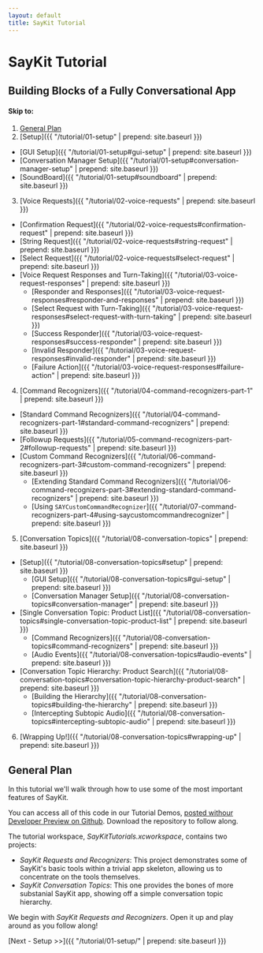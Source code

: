 ```yaml
---
layout: default
title: SayKit Tutorial
---
```


# SayKit Tutorial

## Building Blocks of a Fully Conversational App

#### Skip to:
1. [General Plan](#general-plan)
2. [Setup]({{ "/tutorial/01-setup" | prepend: site.baseurl }})
  * [GUI Setup]({{ "/tutorial/01-setup#gui-setup" | prepend: site.baseurl }})
  * [Conversation Manager Setup]({{ "/tutorial/01-setup#conversation-manager-setup" | prepend: site.baseurl }})
  * [SoundBoard]({{ "/tutorial/01-setup#soundboard" | prepend: site.baseurl }})
3. [Voice Requests]({{ "/tutorial/02-voice-requests" | prepend: site.baseurl }})
  * [Confirmation Request]({{ "/tutorial/02-voice-requests#confirmation-request" | prepend: site.baseurl }})
  * [String Request]({{ "/tutorial/02-voice-requests#string-request" | prepend: site.baseurl }})
  * [Select Request]({{ "/tutorial/02-voice-requests#select-request" | prepend: site.baseurl }})
  * [Voice Request Responses and Turn-Taking]({{ "/tutorial/03-voice-request-responses" | prepend: site.baseurl }})
    - [Responder and Responses]({{ "/tutorial/03-voice-request-responses#responder-and-responses" | prepend: site.baseurl }})
    - [Select Request with Turn-Taking]({{ "/tutorial/03-voice-request-responses#select-request-with-turn-taking" | prepend: site.baseurl }})
    - [Success Responder]({{ "/tutorial/03-voice-request-responses#success-responder" | prepend: site.baseurl }})
    - [Invalid Responder]({{ "/tutorial/03-voice-request-responses#invalid-responder" | prepend: site.baseurl }})
    - [Failure Action]({{ "/tutorial/03-voice-request-responses#failure-action" | prepend: site.baseurl }})
4. [Command Recognizers]({{ "/tutorial/04-command-recognizers-part-1" | prepend: site.baseurl }})
  * [Standard Command Recognizers]({{ "/tutorial/04-command-recognizers-part-1#standard-command-recognizers" | prepend: site.baseurl }})
  * [Followup Requests]({{ "/tutorial/05-command-recognizers-part-2#followup-requests" | prepend: site.baseurl }})
  * [Custom Command Recognizers]({{ "/tutorial/06-command-recognizers-part-3#custom-command-recognizers" | prepend: site.baseurl }})
    - [Extending Standard Command Recognizers]({{ "/tutorial/06-command-recognizers-part-3#extending-standard-command-recognizers" | prepend: site.baseurl }})
    - [Using `SAYCustomCommandRecognizer`]({{ "/tutorial/07-command-recognizers-part-4#using-saycustomcommandrecognizer" | prepend: site.baseurl }}) 
5. [Conversation Topics]({{ "/tutorial/08-conversation-topics" | prepend: site.baseurl }})
  * [Setup]({{ "/tutorial/08-conversation-topics#setup" | prepend: site.baseurl }})
    - [GUI Setup]({{ "/tutorial/08-conversation-topics#gui-setup" | prepend: site.baseurl }})
    - [Conversation Manager Setup]({{ "/tutorial/08-conversation-topics#conversation-manager" | prepend: site.baseurl }})
  * [Single Conversation Topic: Product List]({{ "/tutorial/08-conversation-topics#single-conversation-topic-product-list" | prepend: site.baseurl }})
    - [Command Recognizers]({{ "/tutorial/08-conversation-topics#command-recognizers" | prepend: site.baseurl }})
    - [Audio Events]({{ "/tutorial/08-conversation-topics#audio-events" | prepend: site.baseurl }})
  * [Conversation Topic Hierarchy: Product Search]({{ "/tutorial/08-conversation-topics#conversation-topic-hierarchy-product-search" | prepend: site.baseurl }})
    - [Building the Hierarchy]({{ "/tutorial/08-conversation-topics#building-the-hierarchy" | prepend: site.baseurl }})
    - [Intercepting Subtopic Audio]({{ "/tutorial/08-conversation-topics#intercepting-subtopic-audio" | prepend: site.baseurl }})
6. [Wrapping Up!]({{ "/tutorial/08-conversation-topics#wrapping-up" | prepend: site.baseurl }})


## <a name="general-plan"></a> General Plan
In this tutorial we'll walk through how to use some of the most important features of SayKit.

You can access all of this code in our Tutorial Demos, [posted withour Developer Preview on Github](https://github.com/ConversantLabs/SayKitSDK/tree/master/Tutorial%20Demos/). Download the repository to follow along.

The tutorial workspace, _SayKitTutorials.xcworkspace_, contains two projects: 

- _SayKit Requests and Recognizers_: This project demonstrates some of SayKit's basic tools within a trivial app skeleton, allowing us to concentrate on the tools themselves.
- _SayKit Conversation Topics_: This one provides the bones of more substanial SayKit app, showing off a simple conversation topic hierarchy.

We begin with _SayKit Requests and Recognizers_. Open it up and play around as you follow along!

[Next - Setup >>]({{ "/tutorial/01-setup/" | prepend: site.baseurl }})
